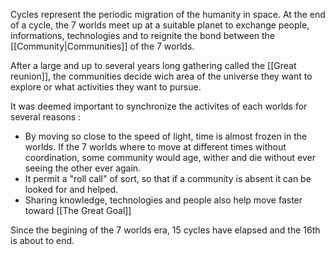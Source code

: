 Cycles represent the periodic migration of the humanity in space. At the end of a cycle, the 7 worlds meet up at a suitable planet to exchange people, informations, technologies and to reignite the bond between the [[Community|Communities]] of the 7 worlds.

After a large and up to several years long gathering called the [[Great reunion]], the communities decide wich area of the universe they want to explore or what activities they want to pursue.

It was deemed important to synchronize the activites of each worlds for several reasons : 
- By moving so close to the speed of light, time is almost frozen in the worlds. If the 7 worlds where to move at different times without coordination, some community would age, wither and die without ever seeing the other ever again.
- It permit a "roll call" of sort, so that if a community is absent it can be looked for and helped.
- Sharing knowledge, technologies and people also help move faster toward [[The Great Goal]] 

Since the begining of the 7 worlds era, 15 cycles have elapsed and the 16th is about to end.